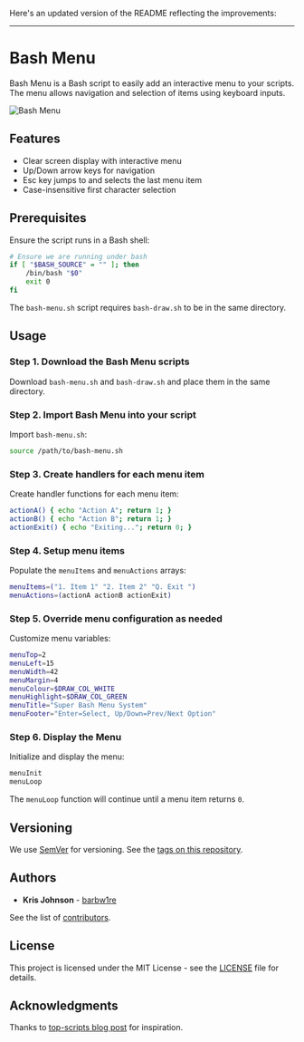 Here's an updated version of the README reflecting the improvements:

---

# Bash Menu

Bash Menu is a Bash script to easily add an interactive menu to your scripts. The menu allows navigation and selection of items using keyboard inputs.

![Bash Menu](https://raw.githubusercontent.com/barbw1re/bash-menu/bash-menu-meta/bash-menu.png)

## Features

- Clear screen display with interactive menu
- Up/Down arrow keys for navigation
- Esc key jumps to and selects the last menu item
- Case-insensitive first character selection

## Prerequisites

Ensure the script runs in a Bash shell:

```bash
# Ensure we are running under bash
if [ "$BASH_SOURCE" = "" ]; then
    /bin/bash "$0"
    exit 0
fi
```

The `bash-menu.sh` script requires `bash-draw.sh` to be in the same directory.

## Usage

### Step 1. Download the Bash Menu scripts

Download `bash-menu.sh` and `bash-draw.sh` and place them in the same directory.

### Step 2. Import Bash Menu into your script

Import `bash-menu.sh`:

```bash
source /path/to/bash-menu.sh
```

### Step 3. Create handlers for each menu item

Create handler functions for each menu item:

```bash
actionA() { echo "Action A"; return 1; }
actionB() { echo "Action B"; return 1; }
actionExit() { echo "Exiting..."; return 0; }
```

### Step 4. Setup menu items

Populate the `menuItems` and `menuActions` arrays:

```bash
menuItems=("1. Item 1" "2. Item 2" "Q. Exit ")
menuActions=(actionA actionB actionExit)
```

### Step 5. Override menu configuration as needed

Customize menu variables:

```bash
menuTop=2
menuLeft=15
menuWidth=42
menuMargin=4
menuColour=$DRAW_COL_WHITE
menuHighlight=$DRAW_COL_GREEN
menuTitle="Super Bash Menu System"
menuFooter="Enter=Select, Up/Down=Prev/Next Option"
```

### Step 6. Display the Menu

Initialize and display the menu:

```bash
menuInit
menuLoop
```

The `menuLoop` function will continue until a menu item returns `0`.

## Versioning

We use [SemVer](http://semver.org/) for versioning. See the [tags on this repository](https://github.com/barbw1re/bash-menu/tags).

## Authors

- **Kris Johnson** - [barbw1re](https://github.com/barbw1re)

See the list of [contributors](https://github.com/barbw1re/bash-menu/contributors).

## License

This project is licensed under the MIT License - see the [LICENSE](LICENSE) file for details.

## Acknowledgments

Thanks to [top-scripts blog post](http://top-scripts.blogspot.com/2011/01/blog-post.html) for inspiration.
